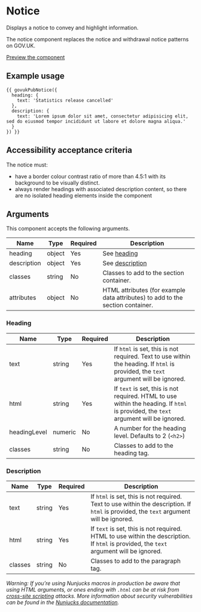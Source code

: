 # Notice

Displays a notice to convey and highlight information.

The notice component replaces the notice and withdrawal notice patterns on GOV.UK.

[Preview the component](https://govuk-publishing-frontend.herokuapp.com/components/notice/)

## Example usage

```
{{ govukPubNotice({
  heading: {
    text: 'Statistics release cancelled'
  },
  description: {
    text: 'Lorem ipsum dolor sit amet, consectetur adipisicing elit, sed do eiusmod tempor incididunt ut labore et dolore magna aliqua.'
  }
}) }}
```

## Accessibility acceptance criteria

The notice must:

- have a border colour contrast ratio of more than 4.5:1 with its background to be visually distinct.
- always render headings with associated description content, so there are no isolated heading elements inside the component

## Arguments

This component accepts the following arguments.

|Name|Type|Required|Description|
|---|---|---|---|
|heading|object|Yes|See [heading](#heading)|
|description|object|Yes|See [description](#description)|
|classes|string|No|Classes to add to the section container.|
|attributes|object|No|HTML attributes (for example data attributes) to add to the section container.|

### Heading

|Name|Type|Required|Description|
|---|---|---|---|
|text|string|Yes|If `html` is set, this is not required. Text to use within the heading. If `html` is provided, the `text` argument will be ignored.|
|html|string|Yes|If `text` is set, this is not required. HTML to use within the heading. If `html` is provided, the `text` argument will be ignored.|
|headingLevel|numeric|No|A number for the heading level. Defaults to 2 (`<h2>`)|
|classes|string|No|Classes to add to the heading tag.|

### Description

|Name|Type|Required|Description|
|---|---|---|---|
|text|string|Yes|If `html` is set, this is not required. Text to use within the description. If `html` is provided, the `text` argument will be ignored.|
|html|string|Yes|If `text` is set, this is not required. HTML to use within the description. If `html` is provided, the `text` argument will be ignored.|
|classes|string|No|Classes to add to the paragraph tag.|

*Warning: If you’re using Nunjucks macros in production be aware that using HTML arguments, or ones ending with `.html` can be at risk from [cross-site scripting](https://en.wikipedia.org/wiki/Cross-site_scripting) attacks. More information about security vulnerabilities can be found in the [Nunjucks documentation](https://mozilla.github.io/nunjucks/api.html#user-defined-templates-warning).*
